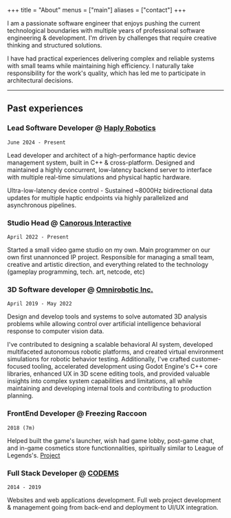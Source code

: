 +++
title = "About"
menus = ["main"]
aliases = ["contact"]
+++

I am a passionate software engineer that enjoys pushing the current technological boundaries with multiple years of professional software engineering & development.
I'm driven by challenges that require creative thinking and structured solutions.

I have had practical experiences delivering complex and reliable systems with small teams while maintaining high efficiency.
I naturally take responsibility for the work's quality, which has led me to participate in architectural decisions.

---
## Past experiences

### Lead Software Developer @ [Haply Robotics](https://www.haply.co/)
`June 2024 - Present`

Lead developer and architect of a high-performance haptic device management system, built in C++ & cross-platform.
Designed and maintained a highly concurrent, low-latency backend server to interface with multiple real-time simulations and physical haptic hardware.

Ultra-low-latency device control - Sustained ~8000Hz bidirectional data updates for multiple haptic endpoints via highly parallelized and asynchronous pipelines.

### Studio Head @ [Canorous Interactive](http://canorousinteractive.com)
`April 2022 - Present`

Started a small video game studio on my own. Main programmer on our own first unannonced IP project.
Responsible for managing a small team, creative and artistic direction, and everything related to the technology (gameplay programming, tech. art, netcode, etc)

### 3D Software developer @ [Omnirobotic Inc.](https://omnirobotic.com/)
`April 2019 - May 2022`

Design and develop tools and systems to solve automated 3D analysis problems while allowing control over artificial intelligence behavioral response to computer vision data. 

I've contributed to designing a scalable behavioral AI system, developed multifaceted autonomous robotic platforms, and created virtual environment simulations for robotic behavior testing. Additionally, I've crafted customer-focused tooling, accelerated development using Godot Engine's C++ core libraries, enhanced UX in 3D scene editing tools, and provided valuable insights into complex system capabilities and limitations, all while maintaining and developing internal tools and contributing to production planning.

### FrontEnd Developer @ Freezing Raccoon
`2018 (7m)`

Helped built the game's launcher, wish had game lobby, post-game chat, and in-game cosmetics store functionnalities, spiritually similar to League of Legends's. [Project](/projects/forge_launcher)

### Full Stack Developer @ [CODEMS](https://codems.ca/)
`2014 - 2019`

Websites and web applications development. Full web project development & management going from back-end and deployment to UI/UX integration.


